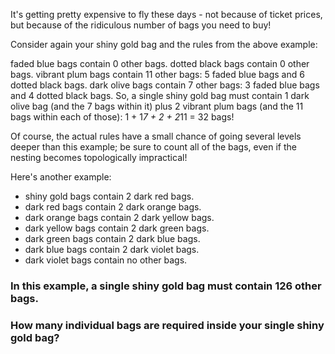It's getting pretty expensive to fly these days - not because of ticket prices, but because of the ridiculous number of bags you need to buy!

Consider again your shiny gold bag and the rules from the above example:

faded blue bags contain 0 other bags.
dotted black bags contain 0 other bags.
vibrant plum bags contain 11 other bags: 5 faded blue bags and 6 dotted black bags.
dark olive bags contain 7 other bags: 3 faded blue bags and 4 dotted black bags.
So, a single shiny gold bag must contain 1 dark olive bag (and the 7 bags within it) plus 2 vibrant plum bags (and the 11 bags within each of those): 1 + 1*7 + 2 + 2*11 = 32 bags!

Of course, the actual rules have a small chance of going several levels deeper than this example; be sure to count all of the bags, even if the nesting becomes topologically impractical!

Here's another example:

-   shiny gold bags contain 2 dark red bags.
-   dark red bags contain 2 dark orange bags.
-   dark orange bags contain 2 dark yellow bags.
-   dark yellow bags contain 2 dark green bags.
-   dark green bags contain 2 dark blue bags.
-   dark blue bags contain 2 dark violet bags.
-   dark violet bags contain no other bags.

### In this example, a single shiny gold bag must contain 126 other bags.

### How many individual bags are required inside your single shiny gold bag?
